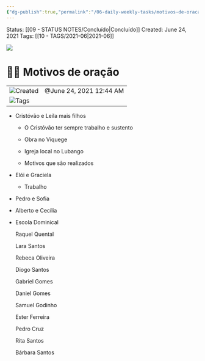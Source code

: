 ```yaml
---
{"dg-publish":true,"permalink":"/06-daily-weekly-tasks/motivos-de-oracao-24-06-2021/","noteIcon":"outgoing"}
---
```


Status: [[09 - STATUS NOTES/Concluído\|Concluído]]
Created: June 24, 2021
Tags: [[10 - TAGS/2021-06\|2021-06]] 

![](Dashboard/Attachments/met_georges_seurat_1884.jpg)

# 🙏🏻 Motivos de oração

|                                                        |                         |
| ------------------------------------------------------ | ----------------------- |
| ![](Dashboard/Attachments/clock_gray%20242.svg)Created | @June 24, 2021 12:44 AM |
| ![](Dashboard/Attachments/list_gray%20976.svg)Tags     |                         |

- Cristóvão e Leila mais filhos
    
    - O Cristóvão ter sempre trabalho e sustento
    
    - Obra no Viquege
    
    - Igreja local no Lubango
    
    - Motivos que são realizados
        
    

- Elói e Graciela
    
    - Trabalho
    

- Pedro e Sofia

- Alberto e Cecília

- Escola Dominical
    
    Raquel Quental
    
    Lara Santos
    
    Rebeca Oliveira
    
    Diogo Santos
    
    Gabriel Gomes
    
    Daniel Gomes
    
    Samuel Godinho
    
    Ester Ferreira
    
    Pedro Cruz
    
    Rita Santos
    
    Bárbara Santos